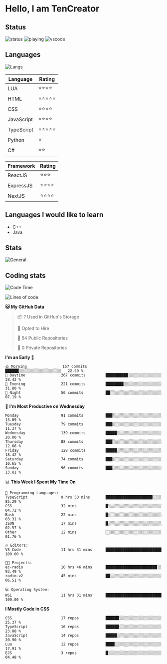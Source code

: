# Hello, I am TenCreator

## Status
![status](https://api.statusbadges.me/badge/status/518334475038359555?simple=true&style=for-the-badge)
![playing](https://api.statusbadges.me/badge/playing/518334475038359555?style=for-the-badge)
![vscode](https://api.statusbadges.me/badge/vscode/518334475038359555?style=for-the-badge)

## Languages
![Langs](https://github-readme-stats.vercel.app/api/top-langs/?username=tencreator&layout=compact&theme=radical)


|Language|Rating|
|--------|------|
|LUA|⭐️⭐️⭐️⭐️|
|HTML|⭐️⭐️⭐️⭐️⭐️|
|CSS|⭐️⭐️⭐️⭐️|
|JavaScript|⭐️⭐️⭐️⭐️|
|TypeScript|⭐️⭐️⭐️⭐️⭐️|
|Python|⭐️|
|C#|⭐️⭐️ |

|Framework|Rating|
|--------|------|
|ReactJS|⭐️⭐️⭐|
|ExpressJS|⭐️⭐️⭐️⭐️|
|NextJS|⭐️⭐️⭐⭐️|

## Languages I would like to learn
- C++
- Java

## Stats
![General](https://github-readme-stats.vercel.app/api?username=tencreator&show_icons=true&theme=radical)

## Coding stats

<!--START_SECTION:waka-->
![Code Time](http://img.shields.io/badge/Code%20Time-207%20hrs%2031%20mins-blue)

![Lines of code](https://img.shields.io/badge/From%20Hello%20World%20I%27ve%20Written-1.3%20million%20lines%20of%20code-blue)

**🐱 My GitHub Data** 

> 📦 ? Used in GitHub's Storage 
 > 
> 💼 Opted to Hire
 > 
> 📜 54 Public Repositories 
 > 
> 🔑 0 Private Repositories 
 > 
**I'm an Early 🐤** 

```text
🌞 Morning                157 commits         ██████░░░░░░░░░░░░░░░░░░░   22.59 % 
🌆 Daytime                267 commits         ██████████░░░░░░░░░░░░░░░   38.42 % 
🌃 Evening                221 commits         ████████░░░░░░░░░░░░░░░░░   31.80 % 
🌙 Night                  50 commits          ██░░░░░░░░░░░░░░░░░░░░░░░   07.19 % 
```
📅 **I'm Most Productive on Wednesday** 

```text
Monday                   91 commits          ███░░░░░░░░░░░░░░░░░░░░░░   13.09 % 
Tuesday                  79 commits          ███░░░░░░░░░░░░░░░░░░░░░░   11.37 % 
Wednesday                139 commits         █████░░░░░░░░░░░░░░░░░░░░   20.00 % 
Thursday                 88 commits          ███░░░░░░░░░░░░░░░░░░░░░░   12.66 % 
Friday                   128 commits         █████░░░░░░░░░░░░░░░░░░░░   18.42 % 
Saturday                 74 commits          ███░░░░░░░░░░░░░░░░░░░░░░   10.65 % 
Sunday                   96 commits          ███░░░░░░░░░░░░░░░░░░░░░░   13.81 % 
```


📊 **This Week I Spent My Time On** 

```text
💬 Programming Languages: 
TypeScript               9 hrs 50 mins       █████████████████████░░░░   85.29 % 
CSS                      32 mins             █░░░░░░░░░░░░░░░░░░░░░░░░   04.72 % 
Bash                     22 mins             █░░░░░░░░░░░░░░░░░░░░░░░░   03.31 % 
JSON                     17 mins             █░░░░░░░░░░░░░░░░░░░░░░░░   02.57 % 
Other                    12 mins             ░░░░░░░░░░░░░░░░░░░░░░░░░   01.76 % 

🔥 Editors: 
VS Code                  11 hrs 31 mins      █████████████████████████   100.00 % 

🐱‍💻 Projects: 
ec-radio                 10 hrs 46 mins      ███████████████████████░░   93.49 % 
radio-v2                 45 mins             ██░░░░░░░░░░░░░░░░░░░░░░░   06.51 % 

💻 Operating System: 
WSL                      11 hrs 31 mins      █████████████████████████   100.00 % 
```

**I Mostly Code in CSS** 

```text
CSS                      17 repos            ██████░░░░░░░░░░░░░░░░░░░   25.37 % 
TypeScript               16 repos            ██████░░░░░░░░░░░░░░░░░░░   23.88 % 
JavaScript               14 repos            █████░░░░░░░░░░░░░░░░░░░░   20.90 % 
Lua                      12 repos            ████░░░░░░░░░░░░░░░░░░░░░   17.91 % 
EJS                      3 repos             █░░░░░░░░░░░░░░░░░░░░░░░░   04.48 % 
```




<!--END_SECTION:waka-->
